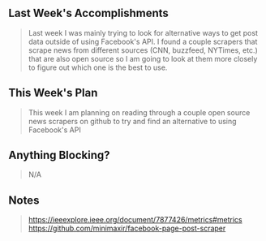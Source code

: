 ## Last Week's Accomplishments

> Last week I was mainly trying to look for alternative ways to get post data outside of using Facebook's API.
> I found a couple scrapers that scrape news from different sources (CNN, buzzfeed, NYTimes, etc.) that are also open source
so I am going to look at them more closely to figure out which one is the best to use.

## This Week's Plan

> This week I am planning on reading through a couple open source news scrapers on github to try and find an alternative to using Facebook's API

## Anything Blocking?

> N/A

## Notes

> https://ieeexplore.ieee.org/document/7877426/metrics#metrics \
> https://github.com/minimaxir/facebook-page-post-scraper
